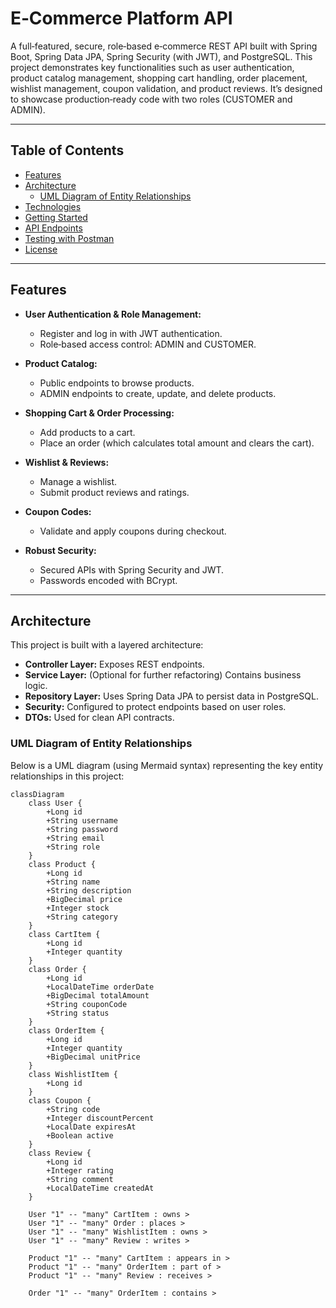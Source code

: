 # E‑Commerce Platform API

A full‑featured, secure, role‑based e‑commerce REST API built with Spring Boot, Spring Data JPA, Spring Security (with JWT), and PostgreSQL. This project demonstrates key functionalities such as user authentication, product catalog management, shopping cart handling, order placement, wishlist management, coupon validation, and product reviews. It’s designed to showcase production‑ready code with two roles (CUSTOMER and ADMIN).

---

## Table of Contents

- [Features](#features)
- [Architecture](#architecture)
  - [UML Diagram of Entity Relationships](#uml-diagram-of-entity-relationships)
- [Technologies](#technologies)
- [Getting Started](#getting-started)
- [API Endpoints](#api-endpoints)
- [Testing with Postman](#testing-with-postman)
- [License](#license)

---

## Features

- **User Authentication & Role Management:**  
  - Register and log in with JWT authentication.
  - Role‑based access control: ADMIN and CUSTOMER.
  
- **Product Catalog:**  
  - Public endpoints to browse products.
  - ADMIN endpoints to create, update, and delete products.
  
- **Shopping Cart & Order Processing:**  
  - Add products to a cart.
  - Place an order (which calculates total amount and clears the cart).
  
- **Wishlist & Reviews:**  
  - Manage a wishlist.
  - Submit product reviews and ratings.
  
- **Coupon Codes:**  
  - Validate and apply coupons during checkout.
  
- **Robust Security:**  
  - Secured APIs with Spring Security and JWT.
  - Passwords encoded with BCrypt.
  
---

## Architecture

This project is built with a layered architecture:

- **Controller Layer:** Exposes REST endpoints.
- **Service Layer:** (Optional for further refactoring) Contains business logic.
- **Repository Layer:** Uses Spring Data JPA to persist data in PostgreSQL.
- **Security:** Configured to protect endpoints based on user roles.
- **DTOs:** Used for clean API contracts.

### UML Diagram of Entity Relationships

Below is a UML diagram (using Mermaid syntax) representing the key entity relationships in this project:

```mermaid
classDiagram
    class User {
        +Long id
        +String username
        +String password
        +String email
        +String role
    }
    class Product {
        +Long id
        +String name
        +String description
        +BigDecimal price
        +Integer stock
        +String category
    }
    class CartItem {
        +Long id
        +Integer quantity
    }
    class Order {
        +Long id
        +LocalDateTime orderDate
        +BigDecimal totalAmount
        +String couponCode
        +String status
    }
    class OrderItem {
        +Long id
        +Integer quantity
        +BigDecimal unitPrice
    }
    class WishlistItem {
        +Long id
    }
    class Coupon {
        +String code
        +Integer discountPercent
        +LocalDate expiresAt
        +Boolean active
    }
    class Review {
        +Long id
        +Integer rating
        +String comment
        +LocalDateTime createdAt
    }

    User "1" -- "many" CartItem : owns >
    User "1" -- "many" Order : places >
    User "1" -- "many" WishlistItem : owns >
    User "1" -- "many" Review : writes >

    Product "1" -- "many" CartItem : appears in >
    Product "1" -- "many" OrderItem : part of >
    Product "1" -- "many" Review : receives >

    Order "1" -- "many" OrderItem : contains >

